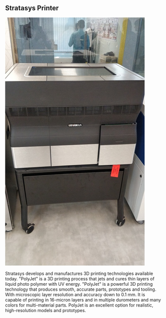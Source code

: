 ## Stratasys Printer

![Stratasys Printer](img/stratasysprinter.jpeg "Stratasys Printer")

Stratasys develops and manufactures 3D printing technologies available today.
"PolyJet" is a 3D printing process that jets and cures thin layers of liquid photo polymer with UV energy. 
"PolyJet" is a powerful 3D printing technology that produces smooth, accurate parts, prototypes and tooling. With microscopic layer resolution and accuracy down to 0.1 mm.
It is capable of printing in 16-micron layers and in multiple durometers and many colors for multi-material parts. PolyJet is an excellent option for realistic, high-resolution models and prototypes.